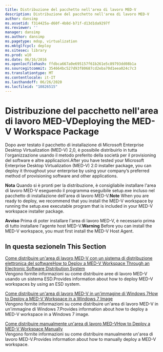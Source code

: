 ```yaml
---
title: Distribuzione del pacchetto nell'area di lavoro MED-V
description: Distribuzione del pacchetto nell'area di lavoro MED-V
author: dansimp
ms.assetid: f314425a-d60f-4b8d-b71f-d13d1da9297f
ms.reviewer: ''
manager: dansimp
ms.author: dansimp
ms.pagetype: mdop, virtualization
ms.mktglfcycl: deploy
ms.sitesec: library
ms.prod: w10
ms.date: 06/16/2016
ms.openlocfilehash: ffdbca667a0e695157f61b261e5c89793dd08b1a
ms.sourcegitcommit: 354664bc527d93f80687cd2eba70d1eea024c7c3
ms.translationtype: MT
ms.contentlocale: it-IT
ms.lasthandoff: 06/26/2020
ms.locfileid: "10826515"
---
```

# <span data-ttu-id="da454-103">Distribuzione del pacchetto nell'area di lavoro MED-V</span><span class="sxs-lookup"><span data-stu-id="da454-103">Deploying the MED-V Workspace Package</span></span>


<span data-ttu-id="da454-104">Dopo aver testato il pacchetto di installazione di Microsoft Enterprise Desktop Virtualization (MED-V) 2,0, è possibile distribuirlo in tutta l'organizzazione usando il metodo preferito della società per il provisioning del software e altre applicazioni.</span><span class="sxs-lookup"><span data-stu-id="da454-104">After you have tested your Microsoft Enterprise Desktop Virtualization (MED-V) 2.0 installer package, you can deploy it throughout your enterprise by using your company’s preferred method of provisioning software and other applications.</span></span>

<span data-ttu-id="da454-105">**Nota**  Quando si è pronti per la distribuzione, è consigliabile installare l'area di lavoro MED-V eseguendo il programma eseguibile setup.exe incluso nel pacchetto di installazione dell'area di lavoro MED-V.</span><span class="sxs-lookup"><span data-stu-id="da454-105">**Note** When you are ready to deploy, we recommend that you install the MED-V workspace by running the setup.exe executable program that is included in your MED-V workspace installer package.</span></span>

 

<span data-ttu-id="da454-106">**Avviso**  Prima di poter installare l'area di lavoro MED-V, è necessario prima di tutto installare l'agente host MED-V.</span><span class="sxs-lookup"><span data-stu-id="da454-106">**Warning** Before you can install the MED-V workspace, you must first install the MED-V Host Agent.</span></span>

 

## <span data-ttu-id="da454-107">In questa sezione</span><span class="sxs-lookup"><span data-stu-id="da454-107">In This Section</span></span>


<a href="" id="how-to-deploy-a-med-v-workspace-through-an-electronic-software-distribution-system"></a>[<span data-ttu-id="da454-108">Come distribuire un'area di lavoro MED-V con un sistema di distribuzione elettronica del software</span><span class="sxs-lookup"><span data-stu-id="da454-108">How to Deploy a MED-V Workspace Through an Electronic Software Distribution System</span></span>](how-to-deploy-a-med-v-workspace-through-an-electronic-software-distribution-system.md)  
<span data-ttu-id="da454-109">Vengono fornite informazioni su come distribuire aree di lavoro MED-V usando un sistema ESD.</span><span class="sxs-lookup"><span data-stu-id="da454-109">Provides information about how to deploy MED-V workspaces by using an ESD system.</span></span>

<a href="" id="how-to-deploy-a-med-v-workspace-in-a-windows-7-image"></a>[<span data-ttu-id="da454-110">Come distribuire un'area di lavoro MED-V in un'immagine di Windows 7</span><span class="sxs-lookup"><span data-stu-id="da454-110">How to Deploy a MED-V Workspace in a Windows 7 Image</span></span>](how-to-deploy-a-med-v-workspace-in-a-windows-7-image.md)  
<span data-ttu-id="da454-111">Vengono fornite informazioni su come distribuire un'area di lavoro MED-V in un'immagine di Windows 7.</span><span class="sxs-lookup"><span data-stu-id="da454-111">Provides information about how to deploy a MED-V workspace in a Windows 7 image.</span></span>

<a href="" id="how-to-deploy-a-med-v-workspace-manually"></a>[<span data-ttu-id="da454-112">Come distribuire manualmente un'area di lavoro MED-V</span><span class="sxs-lookup"><span data-stu-id="da454-112">How to Deploy a MED-V Workspace Manually</span></span>](how-to-deploy-a-med-v-workspace-manually.md)  
<span data-ttu-id="da454-113">Vengono fornite informazioni su come distribuire manualmente un'area di lavoro MED-V.</span><span class="sxs-lookup"><span data-stu-id="da454-113">Provides information about how to manually deploy a MED-V workspace.</span></span>

 

 





